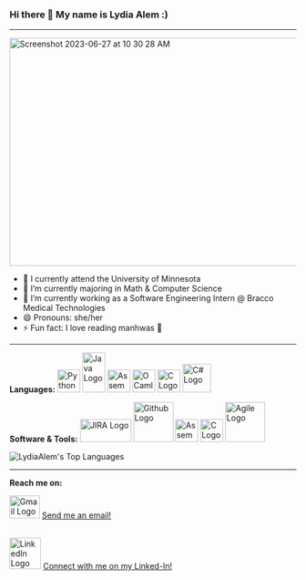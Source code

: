 ### Hi there 👋 My name is Lydia Alem :)
---

<img width="900" height="400" alt="Screenshot 2023-06-27 at 10 30 28 AM" src="https://github.com/LydiaAlem/LydiaAlem/assets/107647071/1e88f391-999e-4326-87aa-fdec2e0ed29a">

- 📍 I currently attend the University of Minnesota
- 🌱 I’m currently majoring in Math & Computer Science
- 🔭 I’m currently working as a Software Engineering Intern @ Bracco Medical Technologies
- 😄 Pronouns: she/her
- ⚡ Fun fact: I love reading manhwas 💛
---
**Languages:** <img src="https://github.com/LydiaAlem/LydiaAlem/assets/107647071/d65f20a1-893c-4ac2-805a-de67a82a44d1" alt="Python Logo" width="40" height="40"> <img src="https://github.com/LydiaAlem/LydiaAlem/assets/107647071/913ecc51-a805-4fd2-9d43-4e0ec7eef2a9" alt="Java Logo" width="40" height="70"> <img src="https://github.com/LydiaAlem/LydiaAlem/assets/107647071/684cd201-d871-4b41-8e46-a1726916af40" alt="Assembly Logo" width="40" height="40"> <img src="https://github.com/LydiaAlem/LydiaAlem/assets/107647071/efdf0aa2-ed31-4fcf-9788-867d56973a57" alt="OCaml Logo" width="40" height="40"> <img src="https://github.com/LydiaAlem/LydiaAlem/assets/107647071/8cc24b54-06e5-4c1b-903c-88a8399015a1" alt="C Logo" width="40" height="40"> <img src="https://github.com/LydiaAlem/LydiaAlem/assets/107647071/1eb0cad9-2ea5-4824-914d-f290bd515c37" alt="C# Logo" width="50" height="50">

**Software & Tools:** <img src="https://github.com/LydiaAlem/LydiaAlem/assets/107647071/9e258919-6152-4959-81d6-b735d5478e66" alt="JIRA Logo" width="90" height="40"> <img src="https://github.com/LydiaAlem/LydiaAlem/assets/107647071/8d779d77-2442-478d-bc65-f22cc401cabd" alt="Github Logo" width="70" height="70"> <img src="https://github.com/LydiaAlem/LydiaAlem/assets/107647071/4f35a8cc-da68-49f3-8cdc-f6ca0893988b" alt="Assembly Logo" width="40" height="40"> <img src="https://github.com/LydiaAlem/LydiaAlem/assets/107647071/aba5e05b-5833-4b33-a54d-3637bbaa3a08" alt="C Logo" width="40" height="40"> <img src="https://github.com/LydiaAlem/LydiaAlem/assets/107647071/92c9023d-4990-4674-8f64-07f6f3b87fe6" alt="Agile Logo" width="70" height="70">

![LydiaAlem's Top Languages](https://github-readme-stats.vercel.app/api/top-langs/?username=LydiaAlem&theme=dracula&show_icons=true&hide_border=true&layout=compact)

---
**Reach me on:**
<!-- gmail link: -->
<img src="https://github.com/LydiaAlem/LydiaAlem/assets/107647071/1bfc1009-37bd-4c12-a248-26dca92bf7b7" alt="Gmail Logo" width="53" height="40"> <a href="mailto:alem0046@umn.edu?subject=Link%20to%20Gmail&body=Here's%20the%20link%20to%20Gmail:%20https://www.gmail.com">
  Send me an email! </a>

<br>
<!-- linkedIN link: -->
 <img src="https://github.com/LydiaAlem/LydiaAlem/assets/107647071/2edef10c-5498-4873-8033-78a423286920" alt="LinkedIn Logo" width="55" height="55"> <a href="https://www.linkedin.com/in/lydia-alem-37b831260/">
  Connect with me on my Linked-In! </a>
